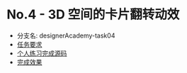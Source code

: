 # No.4 - 3D 空间的卡片翻转动效

* 分支名: designerAcademy-task04
* [任务要求](http://ife.baidu.com/course/detail/id/31)
* [个人练习完成源码](https://github.com/cycdpoCodeLab/ife-course-2018/tree/designerAcademy-task04)
* [完成效果](https://cycdpocodelab.github.io/ife-course-2018/designerAcademy/task04/index.html)

